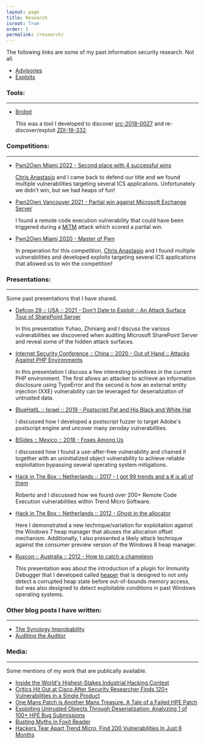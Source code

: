 ```yaml
---
layout: page
title: Research
isroot: True
order: 5
permalink: /research/
---
```


The following links are some of my past information security research. Not all.

* [Advisories](/advisories)
* [Exploits](/exploits)

### Tools:

---
* [Bridgit](https://github.com/stevenseeley/bridgit)

   This was a tool I developed to discover [src-2018-0027](https://srcincite.io/advisories/src-2018-0027) and re-discover/exploit [ZDI-18-332](https://www.zerodayinitiative.com/advisories/ZDI-18-332/).

### Competitions:

---

- [Pwn2Own Miami 2022 - Second place with 4 successful wins](https://www.zerodayinitiative.com/blog/2022/4/14/pwn2own-miami-2022-results)

   [Chris Anastasio](https://twitter.com/mufinnnnnnn) and I came back to defend our title and we found multiple vulnerabilities targeting several ICS applications. Unfortunately we didn't win, but we had heaps of fun!

- [Pwn2Own Vancouver 2021 - Partial win against Microsoft Exchange Server](https://youtu.be/6FYfUv1pwAg?t=5778)

   I found a remote code execution vulnerability that could have been triggered during a [MiTM](https://en.wikipedia.org/wiki/Man-in-the-middle_attack) attack which scored a partial win.

- [Pwn2Own Miami 2020 - Master of Pwn](https://www.zerodayinitiative.com/blog/2020/1/21/pwn2own-miami-2020-schedule-and-live-results)

   In preperation for this competition, [Chris Anastasio](https://twitter.com/mufinnnnnnn) and I found multiple vulnerabilities and developed exploits targeting several ICS applications that allowed us to win the competition!

### Presentations:

---
Some past presentations that I have shared.

* [Defcon 29 :: USA :: 2021 - Don't Date to Exploit :: An Attack Surface Tour of SharePoint Server](/assets/yuhao-weng-steven-seeley-zhiniang-peng-dont-dare-to-exploit-an-attack-surface-tour-of-sharepoint-server.pdf)

   In this presentation Yuhao, Zhiniang and I discuss the various vulnerabilities we discovered when auditing Microsoft SharePoint Server and reveal some of the hidden attack surfaces.

* [Internet Security Conference :: China :: 2020 - Out of Hand :: Attacks Against PHP Environments](/assets/out-of-hand-attacks-against-php-environments.pdf)

   In this presentation I discuss a few interesting primitives in the current PHP environment. The first allows an attacker to achieve an information disclosure using TypeError and the second is how an external entity injection (XXE) vulnerability can be leveraged for deserialization of untrusted data.
   
* [BlueHatIL :: Israel :: 2019 - Postscript Pat and His Black and White Hat](/assets/postscript-pat-and-his-black-and-white-hat.pdf)

   I discussed how I developed a postscript fuzzer to target Adobe's postscript engine and uncover many zeroday vulnerabilities.

* [BSides :: Mexico :: 2018 - Foxes Among Us](/assets/Foxes-Among-Us-Steven-Seeley-bsidescdmx-2018.pdf)

   I discussed how I found a use-after-free vulnerability and chained it together with an uninitialized object vulnerability to achieve reliable exploitation bypassing several operating system mitigations.

* [Hack in The Box :: Netherlands :: 2017 - I got 99 trends and a # is all of them](/assets/steven-seeley-and-roberto-suggi-liverani-i-got-99-trends-and-a-shell-is-all-of-them.pdf)

   Roberto and I discussed how we found over 200+ Remote Code Execution vulnerabilities within Trend Micro Software.

* [Hack in The Box :: Netherlands :: 2012 - Ghost in the allocator](/assets/D2T2-Steven-Seeley-Ghost-In-the-Allocator.pdf)

   Here I demonstrated a new technique/variation for exploitation against the Windows 7 heap manager that abuses the allocation offset mechanism. Additionally, I also presented a likely attack technique against the consumer preview version of the Windows 8 heap manager.

* [Ruxcon :: Australia :: 2012 - How to catch a chameleon](/assets/How-to-catch-a-chameleon-StevenSeeley-Ruxcon-2012.pdf)

   This presentation was about the introduction of a plugin for Immunity Debugger that I developed called [heaper](https://github.com/stevenseeley/heaper) that is designed to not only detect a corrupted heap state before out-of-bounds memory access, but was also designed to detect exploitable conditions in past Windows operating systems.

### Other blog posts I have written:

---
* [The Synology Improbability](https://www.offensive-security.com/offsec/the-synology-improbability/)
* [Auditing the Auditor](https://www.offensive-security.com/vulndev/auditing-the-auditor/)

### Media:

---
Some mentions of my work that are publically available.

* [Inside the World's Highest-Stakes Industrial Hacking Contest](https://www.wired.com/story/pwn2own-industrial-hacking-contest/)
* [Critics Hit Out at Cisco After Security Researcher Finds 120+ Vulnerabilities in a Single Product](https://www.cbronline.com/data-centre/cisco-data-center-network-manager/)
* [One Mans Patch is Another Mans Treasure. A Tale of a Failed HPE Patch](https://www.zerodayinitiative.com/blog/2018/2/6/one-mans-patch-is-another-mans-treasure-a-tale-of-a-failed-hpe-patch)
* [Exploiting Untrusted Objects Through Deserialization: Analyzing 1 of 100+ HPE Bug Submissions](https://www.thezdi.com/blog/2017/12/01/exploiting-untrusted-objects-through-deserialization-analyzing-1-of-100-hpe-bug-submissions)
* [Busting Myths in Foxit Reader](https://www.thezdi.com/blog/2017/8/17/busting-myths-in-foxit-reader)
* [Hackers Tear Apart Trend Micro, Find 200 Vulnerabilities In Just 6 Months](https://www.forbes.com/sites/thomasbrewster/2017/01/25/trend-micro-security-exposed-200-flaws-hacked/)